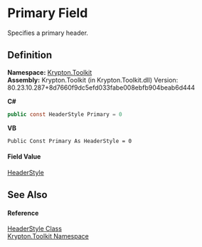 # Primary Field


Specifies a primary header.



## Definition
**Namespace:** <a href="79d2eac2-21f4-54ff-7552-b20c33c30600.md">Krypton.Toolkit</a>  
**Assembly:** Krypton.Toolkit (in Krypton.Toolkit.dll) Version: 80.23.10.287+8d7660f9dc5efd033fabe008ebfb904beab6d444

**C#**
``` C#
public const HeaderStyle Primary = 0
```
**VB**
``` VB
Public Const Primary As HeaderStyle = 0
```



#### Field Value
<a href="e6d51a81-4631-7272-a3b6-453318f56060.md">HeaderStyle</a>

## See Also


#### Reference
<a href="e6d51a81-4631-7272-a3b6-453318f56060.md">HeaderStyle Class</a>  
<a href="79d2eac2-21f4-54ff-7552-b20c33c30600.md">Krypton.Toolkit Namespace</a>  
